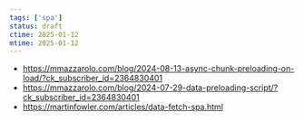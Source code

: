 ```yaml
---
tags: ['spa']
status: draft
ctime: 2025-01-12
mtime: 2025-01-12
---
```


- https://mmazzarolo.com/blog/2024-08-13-async-chunk-preloading-on-load/?ck_subscriber_id=2364830401
- https://mmazzarolo.com/blog/2024-07-29-data-preloading-script/?ck_subscriber_id=2364830401
- https://martinfowler.com/articles/data-fetch-spa.html

